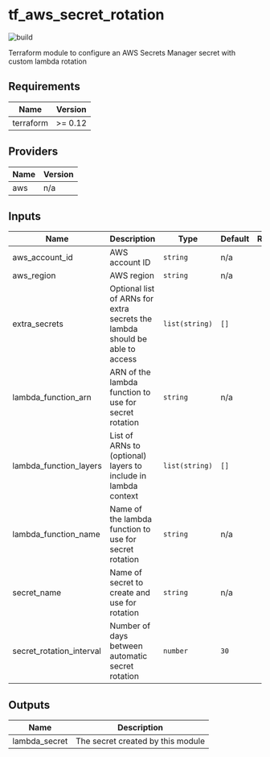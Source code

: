 # tf_aws_secret_rotation

![build](https://github.com/Bisnode/tf_aws_secret_rotation/workflows/build/badge.svg)

Terraform module to configure an AWS Secrets Manager secret with custom lambda rotation

<!-- BEGINNING OF PRE-COMMIT-TERRAFORM DOCS HOOK -->
## Requirements

| Name | Version |
|------|---------|
| terraform | >= 0.12 |

## Providers

| Name | Version |
|------|---------|
| aws | n/a |

## Inputs

| Name | Description | Type | Default | Required |
|------|-------------|------|---------|:--------:|
| aws\_account\_id | AWS account ID | `string` | n/a | yes |
| aws\_region | AWS region | `string` | n/a | yes |
| extra\_secrets | Optional list of ARNs for extra secrets the lambda should be able to access | `list(string)` | `[]` | no |
| lambda\_function\_arn | ARN of the lambda function to use for secret rotation | `string` | n/a | yes |
| lambda\_function\_layers | List of ARNs to (optional) layers to include in lambda context | `list(string)` | `[]` | no |
| lambda\_function\_name | Name of the lambda function to use for secret rotation | `string` | n/a | yes |
| secret\_name | Name of secret to create and use for rotation | `string` | n/a | yes |
| secret\_rotation\_interval | Number of days between automatic secret rotation | `number` | `30` | no |

## Outputs

| Name | Description |
|------|-------------|
| lambda\_secret | The secret created by this module |

<!-- END OF PRE-COMMIT-TERRAFORM DOCS HOOK -->

